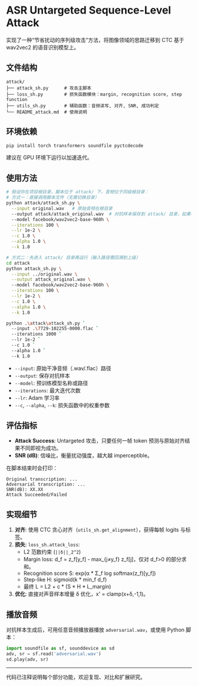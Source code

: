 # ASR Untargeted Sequence-Level Attack

实现了一种“节省扰动的序列级攻击”方法，将图像领域的思路迁移到 CTC 基于 wav2vec2 的语音识别模型上。

## 文件结构

```
attack/
├── attack_sh.py      # 攻击主脚本
├── loss_sh.py        # 损失函数模块：margin, recognition score, step function
├── utils_sh.py       # 辅助函数：音频读写, 对齐, SNR, 成功判定
└── README_attack.md  # 使用说明
```

## 环境依赖

```bash
pip install torch transformers soundfile pyctcdecode
```  
建议在 GPU 环境下运行以加速迭代。

## 使用方法

```bash
# 假设你在项目根目录，脚本位于 attack/ 下，音频位于同级根目录：
# 方式一：直接调用脚本文件（无需切换目录）
python attack/attack_sh.py \
  --input original.wav   # 原始音频在根目录
  --output attack/attack_original.wav  # 对抗样本保存到 attack/ 目录，如果不指定，自动在同目录下生成 attack_original.wav
  --model facebook/wav2vec2-base-960h \
  --iterations 100 \
  --lr 1e-2 \
  --c 1.0 \
  --alpha 1.0 \
  --k 1.0

# 方式二：先进入 attack/ 目录再运行（输入路径需回溯到上级）
cd attack
python attack_sh.py \
  --input ../original.wav \
  --output attack_original.wav \ 
  --model facebook/wav2vec2-base-960h \
  --iterations 100 \
  --lr 1e-2 \
  --c 1.0 \
  --alpha 1.0 \
  --k 1.0
```

```bash
python .\attack\attack_sh.py `
  --input .\7729-102255-0000.flac `
  --iterations 1000 `
  --lr 1e-2 `
  --c 1.0 `
  --alpha 1.0 `
  --k 1.0
```

- `--input`: 原始干净音频（.wav/.flac）路径
- `--output`: 保存对抗样本
- `--model`: 预训练模型名称或路径
- `--iterations`: 最大迭代次数
- `--lr`: Adam 学习率
- `--c`, `--alpha`, `--k`: 损失函数中的权重参数

## 评估指标

- **Attack Success**: Untargeted 攻击，只要任何一帧 token 预测与原始对齐结果不同即视为成功。  
- **SNR (dB)**: 信噪比，衡量扰动强度，越大越 imperceptible。

在脚本结束时会打印：
```
Original transcription: ...
Adversarial transcription: ...
SNR(dB): XX.XX
Attack Succeeded/Failed
```

## 实现细节

1. **对齐**: 使用 CTC 贪心对齐（`utils_sh.get_alignment`），获得每帧 logits 与标签。
2. **损失**: `loss_sh.attack_loss`:
   - L2 范数约束 (`||δ||_2^2`)
   - Margin loss: d_f = z_f[y_f] - max_{j≠y_f} z_f[j]，仅对 d_f>0 的部分求和。
   - Recognition score S: exp(α * Σ_f log softmax(z_f)[y_f])
   - Step-like H: sigmoid(k * min_f d_f)
   - 最终 L = L2 + c * (S * H * L_margin)
3. **优化**: 直接对声音样本增量 δ 优化，x' = clamp(x+δ,-1,1)。

## 播放音频

对抗样本生成后，可用任意音频播放器播放 `adversarial.wav`，或使用 Python 脚本：
```python
import soundfile as sf, sounddevice as sd
adv, sr = sf.read('adversarial.wav')
sd.play(adv, sr)
```  

---  
代码已注释说明每个部分功能，欢迎复现、对比和扩展研究。